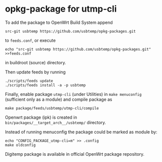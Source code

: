 # opkg-package for utmp-cli

To add the package to OpenWrt Build System append
```
src-git usbtemp https://github.com/usbtemp/opkg-packages.git
```
to `feeds.conf`, or execute
```
echo "src-git usbtemp https://github.com/usbtemp/opkg-packages.git" >>feeds.conf
```
in buildroot (source) directory.

Then update feeds by running
```
./scripts/feeds update
./scripts/feeds install -a -p usbtemp
```

Finally, enable package `utmp-cli` (under Utilities) in `make menuconfig` (sufficient only as a module) and compile package as
```
make package/feeds/usbtemp/utmp-cli/compile
```
Openwrt package (ipk) is created in `bin/packages/__target_arch__/usbtemp/` directory.

Instead of running menuconfig the package could be marked as module by:
```
echo "CONFIG_PACKAGE_utmp-cli=m" >> .config
make oldconfig
```

Digitemp package is available in official OpenWrt package repository.